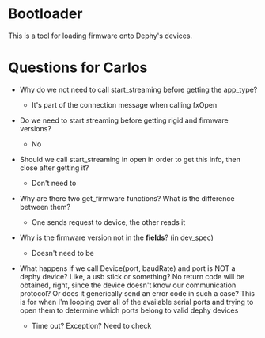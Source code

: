 # Bootloader

This is a tool for loading firmware onto Dephy's devices.


# Questions for Carlos

* Why do we not need to call start_streaming before getting the app_type?
  * It's part of the connection message when calling fxOpen

* Do we need to start streaming before getting rigid and firmware versions?
  * No

* Should we call start_streaming in open in order to get this info, then close
after getting it?
  * Don't need to

* Why are there two get_firmware functions? What is the difference between them?
  * One sends request to device, the other reads it

* Why is the firmware version not in the __fields__? (in dev_spec)
  * Doesn't need to be

* What happens if we call Device(port, baudRate) and port is NOT a dephy device? Like, a usb stick or something? No return code will be obtained, right, since the device doesn't know our communication protocol? Or does it generically send an error code in such a case? This is for when I'm looping over all of the available serial ports and trying to open them to determine which ports belong to valid dephy devices
  * Time out? Exception? Need to check
